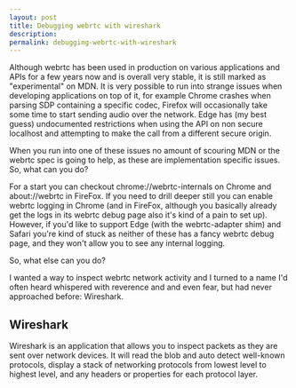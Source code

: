 ```yaml
---
layout: post
title: Debugging webrtc with wireshark
description:
permalink: debugging-webrtc-with-wireshark
---
```


Although webrtc has been used in production on various applications and APIs for a few years now and is overall very stable, it is still marked as "experimental" on MDN. It is very possible to run into strange issues when developing applications on top of it, for example Chrome crashes when parsing SDP containing a specific codec, Firefox will occasionally take some time to start sending audio over the network. Edge has (my best guess) undocumented restrictions when using the API on non secure localhost and attempting to make the call from a different secure origin.

When you run into one of these issues no amount of scouring MDN or the webrtc spec is going to help, as these are implementation specific issues. So, what can you do?

For a start you can checkout chrome://webrtc-internals on Chrome and about://webrtc in FireFox. If you need to drill deeper still you can enable webrtc logging in Chrome (and in FireFox, although you basically already get the logs in its webrtc debug page also it's kind of a pain to set up). However, if you'd like to support Edge (with the webrtc-adapter shim) and Safari you're kind of stuck as neither of these has a fancy webrtc debug page, and they won't allow you to see any internal logging.

So, what else can you do?

I wanted a way to inspect webrtc network activity and I turned to a name I'd often heard whispered with reverence and and even fear, but had never approached before: Wireshark.

## Wireshark

Wireshark is an application that allows you to inspect packets as they are sent over network devices. It will read the blob and auto detect well-known protocols, display a stack of networking protocols from lowest level to highest level, and any headers or properties for each protocol layer.
